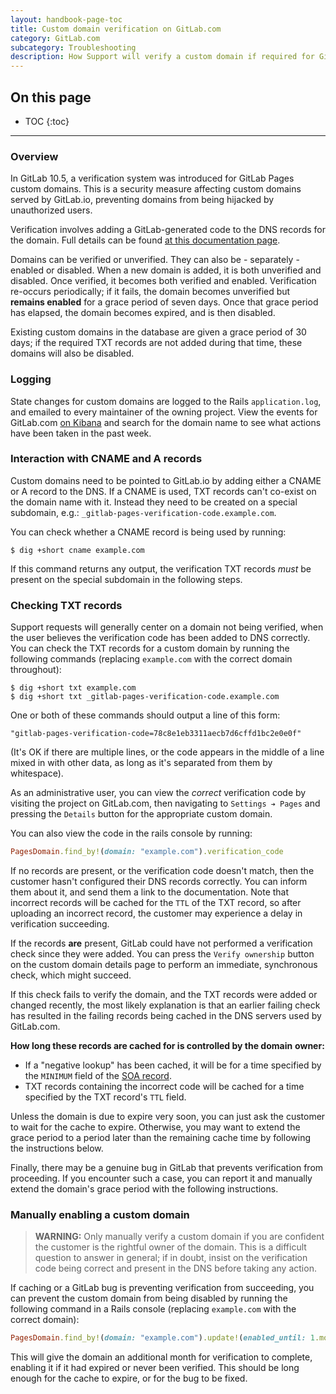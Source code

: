 ```yaml
---
layout: handbook-page-toc
title: Custom domain verification on GitLab.com
category: GitLab.com
subcategory: Troubleshooting
description: How Support will verify a custom domain if required for GitLab.com.
---
```


## On this page

- TOC
{:toc}

- - -

### Overview

In GitLab 10.5, a verification system was introduced for GitLab Pages custom
domains. This is a security measure affecting custom domains served by
GitLab.io, preventing domains from being hijacked by unauthorized users.

Verification involves adding a GitLab-generated code to the DNS records for the
domain. Full details can be found [at this documentation page](https://docs.gitlab.com/ee/user/project/pages/getting_started_part_three.html#dns-txt-record).

Domains can be verified or unverified. They can also be - separately - enabled or
disabled. When a new domain is added, it is both unverified and disabled. Once
verified, it becomes both verified and enabled. Verification re-occurs periodically;
if it fails, the domain becomes unverified but **remains enabled** for a grace period
of seven days. Once that grace period has elapsed, the domain becomes expired,
and is then disabled.

Existing custom domains in the database are given a grace period of 30 days; if
the required TXT records are not added during that time, these domains will also
be disabled.

### Logging

State changes for custom domains are logged to the Rails `application.log`,
and emailed to every maintainer of the owning project. View the events for
GitLab.com [on Kibana](https://log.gprd.gitlab.net/goto/10500a6d4eaa397a11701e2ddf10e883) and search for the domain name to see what actions
have been taken in the past week.

### Interaction with CNAME and A records

Custom domains need to be pointed to GitLab.io by adding either a CNAME or A
record to the DNS. If a CNAME is used, TXT records can't co-exist on the domain
name with it. Instead they need to be created on a special subdomain, e.g.:
`_gitlab-pages-verification-code.example.com`.

You can check whether a CNAME record is being used by running:

```
$ dig +short cname example.com
```

If this command returns any output, the verification TXT records _must_ be
present on the special subdomain in the following steps.

### Checking TXT records

Support requests will generally center on a domain not being verified, when the
user believes the verification code has been added to DNS correctly. You can
check the TXT records for a custom domain by running the following commands
(replacing `example.com` with the correct domain throughout):

```
$ dig +short txt example.com
$ dig +short txt _gitlab-pages-verification-code.example.com
```

One or both of these commands should output a line of this form:

```
"gitlab-pages-verification-code=78c8e1eb3311aecb7d6cffd1bc2e0e0f"
```

(It's OK if there are multiple lines, or the code appears in the middle of
a line mixed in with other data, as long as it's separated from them by
whitespace).

As an administrative user, you can view the _correct_ verification code by
visiting the project on GitLab.com, then navigating to `Settings ➔ Pages` and
pressing the `Details` button for the appropriate custom domain.

You can also view the code in the rails console by running:

``` ruby
PagesDomain.find_by!(domain: "example.com").verification_code
```

If no records are present, or the verification code doesn't match, then the customer
hasn't configured their DNS records correctly. You can inform them about it, and
send them a link to the documentation. Note that incorrect records will be cached
for the `TTL` of the TXT record, so after uploading an incorrect record, the
customer may experience a delay in verification succeeding.

If the records **are** present, GitLab could have not performed a verification
check since they were added. You can press the `Verify ownership` button on the
custom domain details page to perform an immediate, synchronous check, which
might succeed.

If this check fails to verify the domain, and the TXT records were added or
changed recently, the most likely explanation is that an earlier failing check
has resulted in the failing records being cached in the DNS servers used by
GitLab.com.

**How long these records are cached for is controlled by the domain**
**owner:**
- If a "negative lookup" has been cached, it will be for a time specified by the
`MINIMUM` field of the [SOA record](https://en.wikipedia.org/wiki/SOA_record).
- TXT records containing the incorrect code will be cached for a time specified
by the TXT record's `TTL` field.

Unless the domain is due to expire very soon, you can just ask the customer to
wait for the cache to expire. Otherwise, you may want to extend the grace period
to a period later than the remaining cache time by following the instructions
below.

Finally, there may be a genuine bug in GitLab that prevents verification from
proceeding. If you encounter such a case, you can report it and manually extend
the domain's grace period with the following instructions.

### Manually enabling a custom domain

> **WARNING:** Only manually verify a custom domain if you are confident the
> customer is the rightful owner of the domain. This is a difficult question
> to answer in general; if in doubt, insist on the verification code being
> correct and present in the DNS before taking any action.

If caching or a GitLab bug is preventing verification from succeeding, you can
prevent the custom domain from being disabled by running the following command
in a Rails console (replacing `example.com` with the correct domain):

``` ruby
PagesDomain.find_by!(domain: "example.com").update!(enabled_until: 1.month.from_now)
```

This will give the domain an additional month for verification to complete,
enabling it if it had expired or never been verified. This should be long enough
for the cache to expire, or for the bug to be fixed.